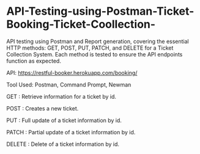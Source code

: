 # API-Testing-using-Postman-Ticket-Booking-Ticket-Coollection-

API testing using Postman and Report generation, covering the essential HTTP methods: GET, POST, PUT, PATCH, and DELETE for a Ticket Collection System. Each method is tested to ensure the API endpoints function as expected.

API: https://restful-booker.herokuapp.com/booking/

Tool Used: Postman, Command Prompt, Newman

GET : Retrieve information for a ticket by id.

POST : Creates a new ticket.

PUT : Full update of a ticket information by id.

PATCH : Partial update of a ticket information by id.

DELETE : Delete of a ticket information by id.
